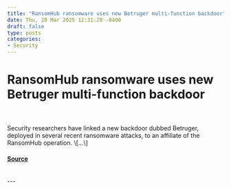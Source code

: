 ```yaml
---
title: "RansomHub ransomware uses new Betruger multi-function backdoor"
date: Thu, 20 Mar 2025 12:31:28 -0400
draft: false
type: posts
categories: 
- Security
---
```

# RansomHub ransomware uses new Betruger multi-function backdoor

<br/>

<br/>
Security researchers have linked a new backdoor dubbed Betruger, deployed in several recent ransomware attacks, to an affiliate of the RansomHub operation. \[...\]

#### [Source](https://www.bleepingcomputer.com/news/security/ransomhub-ransomware-uses-new-betruger-multi-function-backdoor/)

<br/>
---

